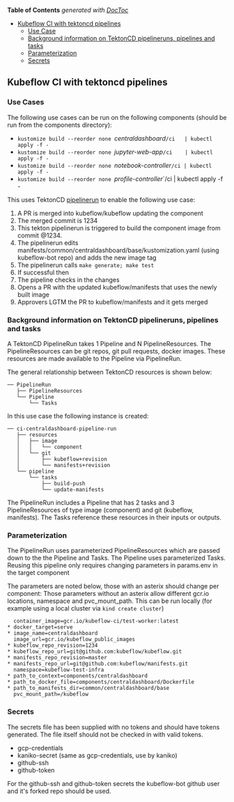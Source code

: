<!-- START doctoc generated TOC please keep comment here to allow auto update -->
<!-- DON'T EDIT THIS SECTION, INSTEAD RE-RUN doctoc TO UPDATE -->
**Table of Contents**  *generated with [DocToc](https://github.com/thlorenz/doctoc)*

- [Kubeflow CI with tektoncd pipelines](#kubeflow-ci-with-tektoncd-pipelines)
  - [Use Case](#use-case)
  - [Background information on TektonCD pipelineruns, pipelines and tasks](#background-information-on-tektoncd-pipelineruns-pipelines-and-tasks)
  - [Parameterization](#parameterization)
  - [Secrets](#secrets)

<!-- END doctoc generated TOC please keep comment here to allow auto update -->

## Kubeflow CI with tektoncd pipelines

### Use Cases

The following use cases can be run on the following components (should be run from the components directory):
- `kustomize build --reorder none `*centraldashboard*`/ci   | kubectl apply -f -`
- `kustomize build --reorder none `*jupyter-web-app*`/ci    | kubectl apply -f -`
- `kustomize build --reorder none `*notebook-controller*`/ci | kubectl apply -f -`
- `kustomize build --reorder none `*profile-controller*`/ci | kubectl apply -f -
 
This uses TektonCD [pipelinerun](https://github.com/tektoncd/pipeline/blob/master/docs/pipelineruns.md) to enable the following use case:

1. A PR is merged into kubeflow/kubeflow updating the component
1. The merged commit is 1234
1. This tekton pipelinerun is triggered to build the component image from commit @1234.
1. The pipelinerun edits manifests/common/centraldashboard/base/kustomization.yaml (using kubeflow-bot repo) and adds the new image tag
1. The pipelinerun calls `make generate; make test` 
1. If successful then 
1.   The pipeline checks in the changes 
1.   Opens a PR with the updated kubeflow/manifests that uses the newly built image
1.   Approvers LGTM the PR to kubeflow/manifests and it gets merged

### Background information on TektonCD pipelineruns, pipelines and tasks

A TektonCD PipelineRun takes 1 Pipeline and N PipelineResources.
The PipelineResources can be git repos, git pull requests, docker images.
These resources are made available to the Pipeline via PipelineRun.

The general relationship between TektonCD resources is shown below:

```
── PipelineRun
   ├── PipelineResources
   └── Pipeline
       └── Tasks
```

In this use case the following instance is created:

```
── ci-centraldashboard-pipeline-run
   ├── resources
   │   ├── image
   │   │   └── component
   │   └── git 
   │       ├── kubeflow+revision
   │       └── manifests+revision 
   └── pipeline
       └── tasks
           ├── build-push
           └── update-manifests
```

The PipelineRun includes a Pipeline that has 2 tasks and 3 PipelineResources of type image (component) and git (kubeflow, manifests). The Tasks reference these resources in their inputs or outputs. 

### Parameterization 

The PipelineRun uses parameterized PipelineResources which are passed down to the the Pipeline and Tasks.
The Pipeline uses parameterized Tasks.
Reusing this pipeline only requires changing parameters in params.env in the target component

The parameters are noted below, those with an asterix should change per component:
Those parameters without an asterix allow different gcr.io locations, namespace and pvc_mount_path.
This can be run locally (for example using a local cluster via `kind create cluster`)

```
  container_image=gcr.io/kubeflow-ci/test-worker:latest
* docker_target=serve
* image_name=centraldashboard
  image_url=gcr.io/kubeflow_public_images
* kubeflow_repo_revision=1234
* kubeflow_repo_url=git@github.com:kubeflow/kubeflow.git
* manifests_repo_revision=master
* manifests_repo_url=git@github.com:kubeflow/manifests.git
  namespace=kubeflow-test-infra
* path_to_context=components/centraldashboard
* path_to_docker_file=components/centraldashboard/Dockerfile
* path_to_manifests_dir=common/centraldashboard/base
  pvc_mount_path=/kubeflow
```

### Secrets

The secrets file has been supplied with no tokens and should have tokens generated. 
The file itself should not be checked in with valid tokens. 
- gcp-credentials
- kaniko-secret (same as gcp-credentials, use by kaniko)
- github-ssh
- github-token

For the github-ssh and github-token secrets the kubeflow-bot github user and it's forked repo should be used.
